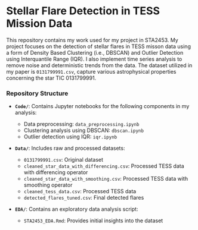 # Stellar Flare Detection in TESS Mission Data
This repository contains my work used for my project in STA2453. My project focuses on the detection of stellar flares in TESS misson data using a form of Density Based Clustering (i.e., DBSCAN) and Outlier Detection using Interquantile Range (IQR). I also implement time series analysis to remove noise and deterministic trends from the data. The dataset utilized in my paper is `0131799991.csv`, capture various astrophysical properties concerning the star TIC 0131799991. 

### Repository Structure

- **`Code/`**: Contains Jupyter notebooks for the following components in my analysis:
  - Data preprocessing: `data_preprocessing.ipynb`
  - Clustering analysis using DBSCAN: `dbscan.ipynb`
  - Outlier detection using IQR: `iqr.ipynb`

- **`Data/`**: Includes raw and processed datasets:
  - `0131799991.csv`: Original dataset
  - `cleaned_star_data_with_differencing.csv`: Processed TESS data with differencing operator
  - `cleaned_star_data_with_smoothing.csv`: Processed TESS data with smoothing operator
  - `cleaned_tess_data.csv`: Processed TESS data
  - `detected_flares_tuned.csv`: Final detected flares

- **`EDA/`**: Contains an exploratory data analysis script:
  - `STA2453_EDA.Rmd`: Provides initial insights into the dataset


